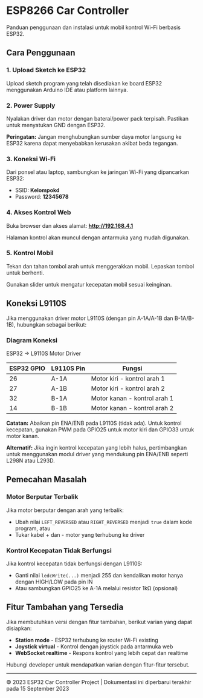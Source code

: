 # ESP8266 Car Controller

Panduan penggunaan dan instalasi untuk mobil kontrol Wi-Fi berbasis ESP32.

## Cara Penggunaan

### 1. Upload Sketch ke ESP32

Upload sketch program yang telah disediakan ke board ESP32 menggunakan Arduino IDE atau platform lainnya.

### 2. Power Supply

Nyalakan driver dan motor dengan baterai/power pack terpisah. Pastikan untuk menyatukan GND dengan ESP32.

**Peringatan:** Jangan menghubungkan sumber daya motor langsung ke ESP32 karena dapat menyebabkan kerusakan akibat beda tegangan.

### 3. Koneksi Wi-Fi

Dari ponsel atau laptop, sambungkan ke jaringan Wi-Fi yang dipancarkan ESP32:

- SSID: **Kelompokd**
- Password: **12345678**

### 4. Akses Kontrol Web

Buka browser dan akses alamat: **http://192.168.4.1**

Halaman kontrol akan muncul dengan antarmuka yang mudah digunakan.

### 5. Kontrol Mobil

Tekan dan tahan tombol arah untuk menggerakkan mobil. Lepaskan tombol untuk berhenti.

Gunakan slider untuk mengatur kecepatan mobil sesuai keinginan.

## Koneksi L9110S

Jika menggunakan driver motor L9110S (dengan pin A-1A/A-1B dan B-1A/B-1B), hubungkan sebagai berikut:

### Diagram Koneksi
ESP32 → L9110S Motor Driver

| ESP32 GPIO | L9110S Pin | Fungsi |
|------------|------------|--------|
| 26         | A-1A       | Motor kiri - kontrol arah 1 |
| 27         | A-1B       | Motor kiri - kontrol arah 2 |
| 32         | B-1A       | Motor kanan - kontrol arah 1 |
| 14         | B-1B       | Motor kanan - kontrol arah 2 |

**Catatan:** Abaikan pin ENA/ENB pada L9110S (tidak ada). Untuk kontrol kecepatan, gunakan PWM pada GPIO25 untuk motor kiri dan GPIO33 untuk motor kanan.

**Alternatif:** Jika ingin kontrol kecepatan yang lebih halus, pertimbangkan untuk menggunakan modul driver yang mendukung pin ENA/ENB seperti L298N atau L293D.

## Pemecahan Masalah

### Motor Berputar Terbalik

Jika motor berputar dengan arah yang terbalik:

- Ubah nilai `LEFT_REVERSED` atau `RIGHT_REVERSED` menjadi `true` dalam kode program, atau
- Tukar kabel + dan - motor yang terhubung ke driver

### Kontrol Kecepatan Tidak Berfungsi

Jika kontrol kecepatan tidak berfungsi dengan L9110S:

- Ganti nilai `ledcWrite(...)` menjadi 255 dan kendalikan motor hanya dengan HIGH/LOW pada pin IN
- Atau sambungkan GPIO25 ke A-1A melalui resistor 1kΩ (opsional)

## Fitur Tambahan yang Tersedia

Jika membutuhkan versi dengan fitur tambahan, berikut varian yang dapat disiapkan:

- **Station mode** - ESP32 terhubung ke router Wi-Fi existing
- **Joystick virtual** - Kontrol dengan joystick pada antarmuka web
- **WebSocket realtime** - Respons kontrol yang lebih cepat dan realtime

Hubungi developer untuk mendapatkan varian dengan fitur-fitur tersebut.

---

© 2023 ESP32 Car Controller Project | Dokumentasi ini diperbarui terakhir pada 15 September 2023
